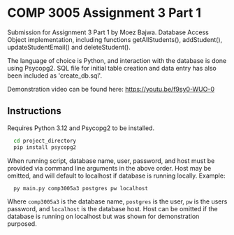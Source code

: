 
# COMP 3005 Assignment 3 Part 1

Submission for Assignment 3 Part 1 by Moez Bajwa. Database Access Object implementation, including functions getAllStudents(), addStudent(), updateStudentEmail() and deleteStudent().  
  
The language of choice is Python, and interaction with the database is done using Psycopg2. SQL file for initial table creation and data entry has also been included as 'create_db.sql'.  

Demonstration video can be found here: https://youtu.be/f9sy0-WUO-0



## Instructions

Requires Python 3.12 and Psycopg2 to be installed.

```bash
  cd project_directory
  pip install psycopg2
```
When running script, database name, user, password, and host must be provided via command line arguments in the above order. Host may be omitted, and will default to localhost if database is running locally. Example:

```bash
  py main.py comp3005a3 postgres pw localhost
```

Where `comp3005a3` is the database name, `postgres` is the user, `pw` is the users password, and `localhost` is the database host. Host can be omitted if the database is running on localhost but was shown for demonstration purposed.
    